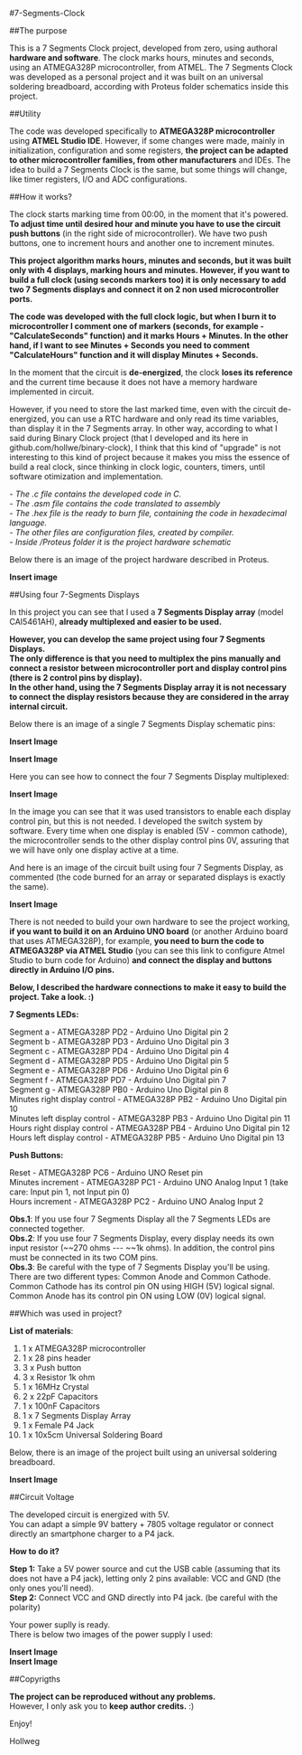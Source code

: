 #7-Segments-Clock

##The purpose

This is a 7 Segments Clock project, developed from zero, using authoral **hardware and software**. The clock marks hours, minutes and seconds, using an ATMEGA328P microcontroller, from ATMEL. The 7 Segments Clock was developed as a personal project and it was built on an universal soldering breadboard, according with Proteus folder schematics inside this project.

##Utility

The code was developed specifically to **ATMEGA328P microcontroller** using **ATMEL Studio IDE**. However, if some changes were made, mainly in initialization, configuration and some registers, **the project can be adapted to other microcontroller families, from other manufacturers** and IDEs. The idea to build a 7 Segments Clock is the same, but some things will change, like timer registers, I/O and ADC configurations.

##How it works?

The clock starts marking time from 00:00, in the moment that it's powered. **To adjust time until desired hour and minute you have to use the circuit push buttons** (in the right side of microcontroller). We have two push buttons, one to increment hours and another one to increment minutes. 

**This project algorithm marks hours, minutes and seconds, but it was built only with 4 displays, marking hours and minutes. However, if you want to build a full clock (using seconds markers too) it is only necessary to add two 7 Segments displays and connect it on 2 non used microcontroller ports.**

**The code was developed with the full clock logic, but when I burn it to microcontroller I comment one of markers (seconds, for example - "CalculateSeconds" function) and it marks Hours + Minutes. In the other hand, if I want to see Minutes + Seconds you need to comment "CalculateHours" function and it will display Minutes + Seconds.**

In the moment that the circuit is **de-energized**, the clock **loses its reference** and the current time because it does not have a memory hardware implemented in circuit.

However, if you need to store the last marked time, even with the circuit de-energized, you can use a RTC hardware and only read its time variables, than display it in the 7 Segments array. In other way, according to what I said during Binary Clock project (that I developed and its here in github.com/hollwe/binary-clock), I think that this kind of "upgrade" is not interesting to this kind of project because it makes you miss the essence of build a real clock, since thinking in clock logic, counters, timers, until software otimization and implementation.

*- The .c file contains the developed code in C.* </br>
*- The .asm file contains the code translated to assembly* </br>
*- The .hex file is the ready to burn file, containing the code in hexadecimal language.* </br>
*- The other files are configuration files, created by compiler.* </br>
*- Inside /Proteus folder it is the project hardware schematic* </br>

Below there is an image of the project hardware described in Proteus. 

**Insert image**

##Using four 7-Segments Displays

In this project you can see that I used a **7 Segments Display array** (model CAI5461AH), **already multiplexed and easier to be used.**

**However, you can develop the same project using four 7 Segments Displays.  </br>
The only difference is that you need to multiplex the pins manually and connect a resistor between microcontroller port and display control pins (there is 2 control pins by display). </br>
In the other hand, using the 7 Segments Display array it is not necessary to connect the display resistors because they are considered in the array internal circuit.**

Below there is an image of a single 7 Segments Display schematic pins:

**Insert Image**

**Insert Image**

Here you can see how to connect the four 7 Segments Display multiplexed:

**Insert Image**

In the image you can see that it was used transistors to enable each display control pin, but this is not needed.
I developed the switch system by software. Every time when one display is enabled (5V - common cathode), the microcontroller sends to the other display control pins 0V, assuring that we will have only one display active at a time. 

And here is an image of the circuit built using four 7 Segments Display, as commented (the code burned for an array or separated displays is exactly the same).

**Insert Image**

There is not needed to build your own hardware to see the project working, **if you want to build it on an Arduino UNO board** (or another Arduino board that uses ATMEGA328P), for example, **you need to burn the code to ATMEGA328P via ATMEL Studio** (you can see this link to configure Atmel Studio to burn code for Arduino) **and connect the display and buttons directly in Arduino I/O pins.**

**Below, I described the hardware connections to make it easy to build the project. Take a look. :)**

**7 Segments LEDs:**

Segment a - ATMEGA328P PD2 - Arduino Uno Digital pin 2 </br>
Segment b - ATMEGA328P PD3 - Arduino Uno Digital pin 3 </br>
Segment c - ATMEGA328P PD4 - Arduino Uno Digital pin 4 </br>
Segment d - ATMEGA328P PD5 - Arduino Uno Digital pin 5 </br>
Segment e - ATMEGA328P PD6 - Arduino Uno Digital pin 6 </br>
Segment f - ATMEGA328P PD7 - Arduino Uno Digital pin 7 </br>
Segment g - ATMEGA328P PB0 - Arduino Uno Digital pin 8 </br>
Minutes right display control - ATMEGA328P PB2 - Arduino Uno Digital pin 10 </br>
Minutes left display control - ATMEGA328P PB3 - Arduino Uno Digital pin 11 </br>
Hours right display control - ATMEGA328P PB4 - Arduino Uno Digital pin 12 </br>
Hours left display control - ATMEGA328P PB5 - Arduino Uno Digital pin 13 </br>

**Push Buttons:**

Reset - ATMEGA328P PC6 - Arduino UNO Reset pin </br>
Minutes increment - ATMEGA328P PC1 - Arduino UNO Analog Input 1 (take care: Input pin 1, not Input pin 0) </br>
Hours increment - ATMEGA328P PC2 - Arduino UNO Analog Input 2 </br>

**Obs.1**: If you use four 7 Segments Display all the 7 Segments LEDs are connected together. </br>
**Obs.2**: If you use four 7 Segments Display, every display needs its own input resistor (~~270 ohms --- ~~1k ohms). 
In addition, the control pins must be connected in its two COM pins. </br>
**Obs.3**: Be careful with the type of 7 Segments Display you'll be using. 
There are two different types: Common Anode and Common Cathode. 
Common Cathode has its control pin ON using HIGH (5V) logical signal. 
Common Anode has its control pin ON using LOW (0V) logical signal.

##Which was used in project?

**List of materials**:

1. 1 x ATMEGA328P microcontroller <br>
2. 1 x 28 pins header</br>
3. 3 x Push button </br>
4. 3 x Resistor 1k ohm </br>
5. 1 x 16MHz Crystal  </br>
6. 2 x 22pF Capacitors </br>
7. 1 x 100nF Capacitors </br>
8. 1 x 7 Segments Display Array </br>
9. 1 x Female P4 Jack </br>
10. 1 x 10x5cm Universal Soldering Board </br>

Below, there is an image of the project built using an universal soldering breadboard.

**Insert Image**

##Circuit Voltage 

The developed circuit is energized with 5V. </br>
You can adapt a simple 9V battery + 7805 voltage regulator or connect directly an smartphone charger to a P4 jack. 

**How to do it?**

**Step 1:** Take a 5V power source and cut the USB cable (assuming that its does not have a P4 jack), letting only 2 pins available: VCC and GND (the only ones you'll need). </br>
**Step 2:** Connect VCC and GND directly into P4 jack. (be careful with the polarity)

Your power suplly is ready. </br>
There is below two images of the power supply I used:

**Insert Image** </br>
**Insert Image**

##Copyrigths

**The project can be reproduced without any problems.** </br>
However, I only ask you to **keep author credits.** :)


Enjoy!

Hollweg

